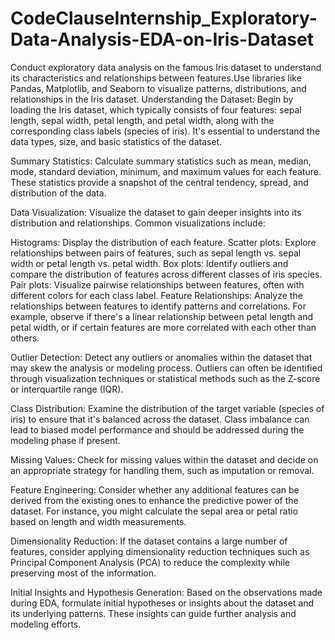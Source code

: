 # CodeClauseInternship_Exploratory-Data-Analysis-EDA-on-Iris-Dataset
Conduct exploratory data analysis on the famous Iris dataset to understand its characteristics and relationships between features.Use libraries like Pandas, Matplotlib, and Seaborn to visualize patterns, distributions,  and relationships in the Iris dataset.
Understanding the Dataset: Begin by loading the Iris dataset, which typically consists of four features: sepal length, sepal width, petal length, and petal width, along with the corresponding class labels (species of iris). It's essential to understand the data types, size, and basic statistics of the dataset.

Summary Statistics: Calculate summary statistics such as mean, median, mode, standard deviation, minimum, and maximum values for each feature. These statistics provide a snapshot of the central tendency, spread, and distribution of the data.

Data Visualization: Visualize the dataset to gain deeper insights into its distribution and relationships. Common visualizations include:

Histograms: Display the distribution of each feature.
Scatter plots: Explore relationships between pairs of features, such as sepal length vs. sepal width or petal length vs. petal width.
Box plots: Identify outliers and compare the distribution of features across different classes of iris species.
Pair plots: Visualize pairwise relationships between features, often with different colors for each class label.
Feature Relationships: Analyze the relationships between features to identify patterns and correlations. For example, observe if there's a linear relationship between petal length and petal width, or if certain features are more correlated with each other than others.

Outlier Detection: Detect any outliers or anomalies within the dataset that may skew the analysis or modeling process. Outliers can often be identified through visualization techniques or statistical methods such as the Z-score or interquartile range (IQR).

Class Distribution: Examine the distribution of the target variable (species of iris) to ensure that it's balanced across the dataset. Class imbalance can lead to biased model performance and should be addressed during the modeling phase if present.

Missing Values: Check for missing values within the dataset and decide on an appropriate strategy for handling them, such as imputation or removal.

Feature Engineering: Consider whether any additional features can be derived from the existing ones to enhance the predictive power of the dataset. For instance, you might calculate the sepal area or petal ratio based on length and width measurements.

Dimensionality Reduction: If the dataset contains a large number of features, consider applying dimensionality reduction techniques such as Principal Component Analysis (PCA) to reduce the complexity while preserving most of the information.

Initial Insights and Hypothesis Generation: Based on the observations made during EDA, formulate initial hypotheses or insights about the dataset and its underlying patterns. These insights can guide further analysis and modeling efforts.
